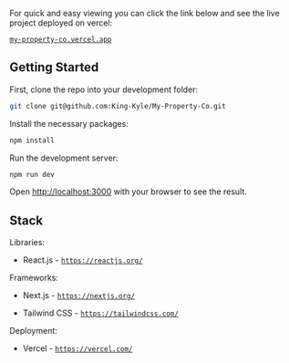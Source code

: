 For quick and easy viewing you can click the link below and see the live project deployed on vercel:

[`my-property-co.vercel.app`](https://my-property-co.vercel.app/)

## Getting Started

First, clone the repo into your development folder:

```bash
git clone git@github.com:King-Kyle/My-Property-Co.git
```

Install the necessary packages:

```bash
npm install
```

Run the development server:

```bash
npm run dev
```

Open [http://localhost:3000](http://localhost:3000) with your browser to see the result.

## Stack

Libraries:

- React.js - [`https://reactjs.org/`](https://reactjs.org/)

Frameworks:

- Next.js - [`https://nextjs.org/`](https://nextjs.org/)

- Tailwind CSS - [`https://tailwindcss.com/`](https://tailwindcss.com/)

Deployment:

- Vercel - [`https://vercel.com/`](https://vercel.com/)
